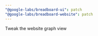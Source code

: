 ```yaml
---
"@google-labs/breadboard-ui": patch
"@google-labs/breadboard-website": patch
---
```


Tweak the website graph view
